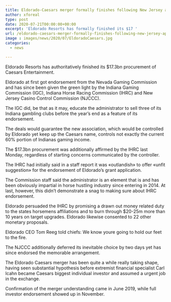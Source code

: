 ```yaml
---
title: Eldorado-Caesars merger formally finishes following New Jersey approval
author: xforeal 
type: post
date: 2020-07-21T00:00:00+00:00
excerpt: 'Eldorado Resorts has formally finished its $17 '
url: /eldorado-caesars-merger-formally-finishes-following-new-jersey-approval/
image : images/news/2020/07/EldoradoCaesars.jpg
categories:
  - news

---
```

Eldorado Resorts has authoritatively finished its $17.3bn procurement of Caesars Entertainment. 

Eldorado at first got endorsement from the Nevada Gaming Commission and has since been given the green light by the Indiana Gaming Commission (IGC), Indiana Horse Racing Commission (IHRC) and New Jersey Casino Control Commission (NJCCC). 

The IGC did, be that as it may, educate the administrator to sell three of its Indiana gambling clubs before the year&#8217;s end as a feature of its endorsement. 

The deals would guarantee the new association, which would be controlled by Eldorado yet keep up the Caesars name, controls not exactly the current 60&percnt; portion of Indianas gaming income. 

The $17.3bn procurement was additionally affirmed by the IHRC last Monday, regardless of starting concerns communicated by the controller. 

The IHRC had initially said in a staff report it was &#171;outlandish&#187; to offer &#171;unfit suggestion&#187; for the endorsement of Eldorado&#8217;s grant application. 

The Commission staff said the administrator is an element that is and has been obviously impartial in horse hustling industry since entering in 2014. At last, however, this didn&#8217;t demonstrate a snag to making sure about IHRC endorsement. 

Eldorado persuaded the IHRC by promising a drawn out money related duty to the states horsemens affiliations and to burn through $20-25m more than 10 years on target upgrades. Eldorado likewise consented to 22 other monetary proposals. 

Eldorado CEO Tom Reeg told chiefs: We know youre going to hold our feet to the fire. 

The NJCCC additionally deferred its inevitable choice by two days yet has since endorsed the memorable arrangement. 

The Eldorado Caesars merger has been quite a while really taking shape, having seen substantial hypothesis before extremist financial specialist Carl Icahn became Caesars biggest individual investor and assumed a urgent job in the exchange. 

Confirmation of the merger understanding came in June 2019, while full investor endorsement showed up in November.